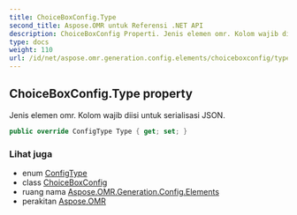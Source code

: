 ```yaml
---
title: ChoiceBoxConfig.Type
second_title: Aspose.OMR untuk Referensi .NET API
description: ChoiceBoxConfig Properti. Jenis elemen omr. Kolom wajib diisi untuk serialisasi JSON.
type: docs
weight: 110
url: /id/net/aspose.omr.generation.config.elements/choiceboxconfig/type/
---
```

## ChoiceBoxConfig.Type property

Jenis elemen omr. Kolom wajib diisi untuk serialisasi JSON.

```csharp
public override ConfigType Type { get; set; }
```

### Lihat juga

* enum [ConfigType](../../../aspose.omr.generation.config.enums/configtype/)
* class [ChoiceBoxConfig](../)
* ruang nama [Aspose.OMR.Generation.Config.Elements](../../choiceboxconfig/)
* perakitan [Aspose.OMR](../../../)


